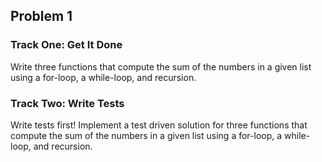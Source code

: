 ## Problem 1
### Track One: Get It Done
Write three functions that compute the sum of the numbers in a given list using a for-loop, a while-loop, and recursion.

### Track Two: Write Tests
Write tests first! Implement a test driven solution for three functions that compute the sum of the numbers in a given list using a for-loop, a while-loop, and recursion.
